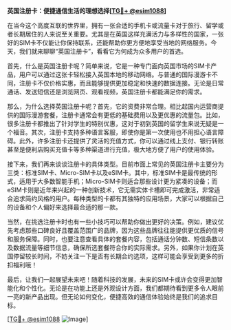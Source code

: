 **英国注册卡：便捷通信生活的理想选择[[TG💪+ @esim1088](https://t.me/s/esim1088)]**

在当今这个高度互联的世界里，拥有一张合适的手机卡或流量卡对于旅行、留学或者长期居住的人来说至关重要。尤其是在英国这样充满活力与多样性的国家，一张好的SIM卡不仅能让你保持联系，还能帮助你更方便地享受当地的网络服务。今天，我们就来聊聊“英国注册卡”，看看它为何成为众多用户的首选。

首先，什么是英国注册卡呢？简单来说，它是一种专门面向英国市场的SIM卡产品，用户可以通过这张卡轻松接入英国本地的移动网络。与普通的国际漫游卡不同，注册卡不仅价格实惠，而且能够提供更加稳定和快速的数据连接。无论是日常通话、发送短信还是浏览网页、观看视频，英国注册卡都能满足你的需求。

那么，为什么选择英国注册卡呢？首先，它的资费非常合理。相比起国内运营商提供的国际漫游套餐，注册卡通常会有更低的基础费用以及更优惠的流量包。比如，很多注册卡都推出了针对学生的特别优惠，这对于初到英国的留学生来说无疑是一个福音。其次，注册卡支持多种语言客服，即使你是第一次使用也不用担心语言障碍。此外，许多注册卡还提供了灵活的充值方式，你可以通过线上支付、银行转账甚至是便利店购买充值卡等多种渠道进行充值，极大地方便了用户的使用体验。

接下来，我们再来谈谈注册卡的具体类型。目前市面上常见的英国注册卡主要分为三类：标准SIM卡、Micro-SIM卡以及eSIM卡。其中，标准SIM卡是最传统的形式，适用于大多数智能手机；Micro-SIM卡则适合那些设计更为紧凑的设备；而eSIM卡则是近年来兴起的一种创新技术，它无需实体卡槽即可完成激活，非常适合追求简约风格的用户。每种类型的卡都有其独特的应用场景，大家可以根据自己的设备和个人偏好来选择最合适的那一款。

当然，在挑选注册卡时也有一些小技巧可以帮助你做出更好的决策。例如，建议优先考虑那些口碑良好且覆盖范围广的品牌，因为这些品牌往往能提供更优质的信号和服务保障。同时，也要注意查看具体的套餐内容，包括通话分钟数、短信条数以及数据流量等细节信息，确保所选套餐符合你的实际需求。另外，如果你计划在英国停留较长时间，不妨关注一下是否有长期合约选项，这样可能会享受到更多的折扣福利哦！

最后，让我们一起展望未来吧！随着科技的发展，未来的SIM卡或许会变得更加智能化和个性化。无论是在功能上还是外观设计方面，我们都期待看到更多令人眼前一亮的新产品出现。但无论如何变化，便捷高效的通信体验始终是我们的追求目标。

[[TG💪+ @esim1088](https://t.me/s/esim1088) ![Image](https://i.postimg.cc/4NQfJmqS/Snipaste-2025-05-13-00-14-12.png)]